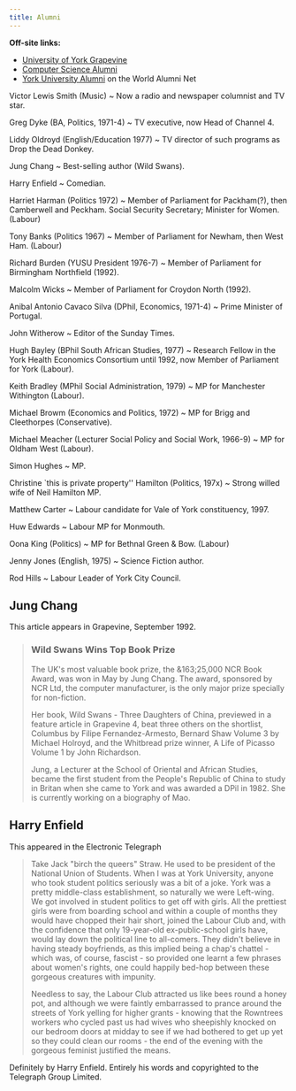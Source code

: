 ```yaml
---
title: Alumni
---
```


**Off-site links:**

- [University of York Grapevine][grapevine]
- [Computer Science Alumni][cs-alumni]
- [York University Alumni][wan-alumni] on the World Alumni Net

Victor Lewis Smith (Music)
~ Now a radio and newspaper columnist and TV star.

Greg Dyke (BA, Politics, 1971-4)
~ TV executive, now Head of Channel 4.

Liddy Oldroyd (English/Education 1977)
~ TV director of such programs as Drop the Dead Donkey.

Jung Chang
~ Best-selling author (Wild Swans).

Harry Enfield
~ Comedian.

Harriet Harman (Politics 1972)
~ Member of Parliament for Packham(?), then Camberwell and
  Peckham. Social Security Secretary; Minister for Women. (Labour)

Tony Banks (Politics 1967)
~ Member of Parliament for Newham, then West Ham. (Labour)

Richard Burden (YUSU President 1976-7)
~ Member of Parliament for Birmingham Northfield (1992).

Malcolm Wicks
~ Member of Parliament for Croydon North (1992).

Anibal Antonio Cavaco Silva (DPhil, Economics, 1971-4)
~ Prime Minister of Portugal.

John Witherow
~ Editor of the Sunday Times.

Hugh Bayley (BPhil South African Studies, 1977)
~ Research Fellow in the York Health Economics Consortium until 1992,
  now Member of Parliament for York (Labour).

Keith Bradley (MPhil Social Administration, 1979)
~ MP for Manchester Withington (Labour).

Michael Browm (Economics and Politics, 1972)
~ MP for Brigg and Cleethorpes (Conservative).

Michael Meacher (Lecturer Social Policy and Social Work, 1966-9)
~ MP for Oldham West (Labour).

Simon Hughes
~ MP.

Christine `this is private property'' Hamilton (Politics, 197x)
~ Strong willed wife of Neil Hamilton MP.

Matthew Carter
~ Labour candidate for Vale of York constituency, 1997.

Huw Edwards
~ Labour MP for Monmouth.

Oona King (Politics)
~ MP for Bethnal Green & Bow. (Labour)

Jenny Jones (English, 1975)
~ Science Fiction author.

Rod Hills
~ Labour Leader of York City Council.

[grapevine]:  http://www.york.ac.uk/np/alumni.htm
[cs-alumni]:  http://www.cs.york.ac.uk/alumni/
[wan-alumni]: http://www.infophil.com/UK/Alumni/YORK/

Jung Chang
----------

This article appears in Grapevine, September 1992.

> ### Wild Swans Wins Top Book Prize
>
> The UK's most valuable book prize, the &163;25,000 NCR Book Award,
> was won in May by Jung Chang. The award, sponsored by NCR Ltd, the
> computer manufacturer, is the only major prize specially for
> non-fiction.
>
> Her book, Wild Swans - Three Daughters of China, previewed in a
> feature article in Grapevine 4, beat three others on the shortlist,
> Columbus by Filipe Fernandez-Armesto, Bernard Shaw Volume 3 by
> Michael Holroyd, and the Whitbread prize winner, A Life of Picasso
> Volume 1 by John Richardson.
>
> Jung, a Lecturer at the School of Oriental and African Studies,
> became the first student from the People's Republic of China to
> study in Britan when she came to York and was awarded a DPil
> in 1982. She is currently working on a biography of Mao.

Harry Enfield
-------------

This appeared in the Electronic Telegraph

> Take Jack "birch the queers" Straw. He used to be president of the
> National Union of Students. When I was at York University, anyone
> who took student politics seriously was a bit of a joke. York was a
> pretty middle-class establishment, so naturally we were
> Left-wing. We got involved in student politics to get off with
> girls. All the prettiest girls were from boarding school and within
> a couple of months they would have chopped their hair short, joined
> the Labour Club and, with the confidence that only 19-year-old
> ex-public-school girls have, would lay down the political line to
> all-comers. They didn't believe in having steady boyfriends, as this
> implied being a chap's chattel - which was, of course, fascist - so
> provided one learnt a few phrases about women's rights, one could
> happily bed-hop between these gorgeous creatures with impunity.
>
> Needless to say, the Labour Club attracted us like bees round a
> honey pot, and although we were faintly embarrassed to prance around
> the streets of York yelling for higher grants - knowing that the
> Rowntrees workers who cycled past us had wives who sheepishly
> knocked on our bedroom doors at midday to see if we had bothered to
> get up yet so they could clean our rooms - the end of the evening
> with the gorgeous feminist justified the means.

Definitely by Harry Enfield. Entirely his words and copyrighted to the Telegraph Group Limited.
